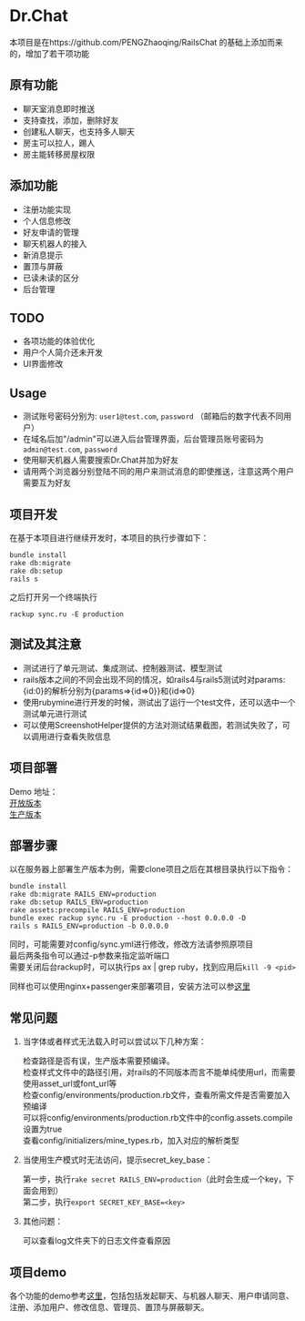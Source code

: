 # Dr.Chat
本项目是在https://github.com/PENGZhaoqing/RailsChat 的基础上添加而来的，增加了若干项功能

## 原有功能
* 聊天室消息即时推送
* 支持查找，添加，删除好友
* 创建私人聊天，也支持多人聊天
* 房主可以拉人，踢人
* 房主能转移房屋权限

## 添加功能
* 注册功能实现
* 个人信息修改
* 好友申请的管理
* 聊天机器人的接入
* 新消息提示
* 置顶与屏蔽
* 已读未读的区分
* 后台管理

## TODO
* 各项功能的体验优化
* 用户个人简介还未开发
* UI界面修改

## Usage
* 测试账号密码分别为: `user1@test.com`, `password` （邮箱后的数字代表不同用户）
* 在域名后加"/admin"可以进入后台管理界面，后台管理员账号密码为`admin@test.com`, `password`
* 使用聊天机器人需要搜索Dr.Chat并加为好友
* 请用两个浏览器分别登陆不同的用户来测试消息的即使推送，注意这两个用户需要互为好友

## 项目开发
在基于本项目进行继续开发时，本项目的执行步骤如下：  
```
bundle install  
rake db:migrate  
rake db:setup  
rails s  
```

之后打开另一个终端执行  
```
rackup sync.ru -E production
```

## 测试及其注意
  
+ 测试进行了单元测试、集成测试、控制器测试、模型测试
+ rails版本之间的不同会出现不同的情况，如rails4与rails5测试时对params:{id:0}的解析分别为{params=>{id=>0}}和{id=>0}
+ 使用rubymine进行开发的时候，测试出了运行一个test文件，还可以选中一个测试单元进行测试
+ 可以使用ScreenshotHelper提供的方法对测试结果截图，若测试失败了，可以调用进行查看失败信息

## 项目部署
Demo 地址：  
    [开放版本](http://www.softwarehomeliu.com)  
    [生产版本](http://www.softwarehomeliu.com:3000)

## 部署步骤
以在服务器上部署生产版本为例，需要clone项目之后在其根目录执行以下指令：  
```
bundle install  
rake db:migrate RAILS_ENV=production  
rake db:setup RAILS_ENV=production  
rake assets:precompile RAILS_ENV=production  
bundle exec rackup sync.ru -E production --host 0.0.0.0 -D  
rails s RAILS_ENV=production -b 0.0.0.0  
```

同时，可能需要对config/sync.yml进行修改，修改方法请参照原项目  
最后两条指令可以通过-p参数来指定监听端口  
需要关闭后台rackup时，可以执行ps ax | grep ruby，找到应用后`kill -9 <pid>`  

同样也可以使用nginx+passenger来部署项目，安装方法可以参[这里](https://www.phusionpassenger.com/library/install/nginx/install/oss/xenial/)

## 常见问题
1. 当字体或者样式无法载入时可以尝试以下几种方案：  
  
    检查路径是否有误，生产版本需要预编译。  
    检查样式文件中的路径引用，对rails的不同版本而言不能单纯使用url，而需要使用asset_url或font_url等  
    检查config/environments/production.rb文件，查看所需文件是否需要加入预编译  
    可以将config/environments/production.rb文件中的config.assets.compile设置为true  
    查看config/initializers/mine_types.rb，加入对应的解析类型  

2. 当使用生产模式时无法访问，提示secret_key_base：  
  
    第一步，执行`rake secret RAILS_ENV=production`（此时会生成一个key，下面会用到）  
    第二步，执行`export SECRET_KEY_BASE=<key>`  

3. 其他问题：  
  
    可以查看log文件夹下的日志文件查看原因  
## 项目demo
各个功能的demo参考[这里](https://github.com/DrChatTeam/DrChatRails/tree/dev/readmegif)，包括包括发起聊天、与机器人聊天、用户申请同意、注册、添加用户、修改信息、管理员、置顶与屏蔽聊天。

